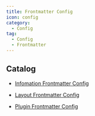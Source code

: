 ```yaml
---
title: Frontmatter Config
icon: config
category:
  - Config
tag:
  - Config
  - Frontmatter
---
```


## Catalog

- [Infomation Frontmatter Config](info.md)

- [Layout Frontmatter Config](layout.md)

- [Plugin Frontmatter Config](plugins.md)
